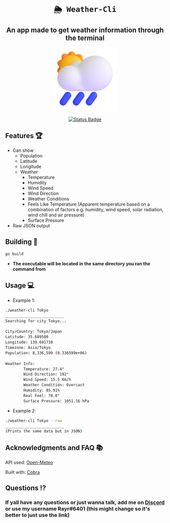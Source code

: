 <div align="center">
  
# `🌦 Weather-Cli`
## **An app made to get weather information through the terminal**

<p align="center">
  <img width=40% height=40% src="https://github.com/Rayrsn/Weather-Cli/raw/main/cloud.gif?raw=true" alt="cloud">
</p>

[![Status Badge](https://github.com/Rayrsn/Weather-Cli/actions/workflows/build.yml/badge.svg?branch=main)](https://github.com/Rayrsn/Weather-Cli/actions/workflows/build.yml)

</div>

## Features 🏆
* Can show 
  * Population 
  * Latitude
  * Longitude
  * Weather
    * Temperature
    * Humidity
    * Wind Speed
    * Wind Direction
    * Weather Conditions
    * Feels Like Temperature (Apparent temperature based on a combination of factors e.g. humidity, wind speed, solar radiation, wind chill and air pressure)
    * Surface Pressure
* Raw JSON output


## Building 🔨
```bash
go build
```
* **The executable will be located in the same directory you ran the command from**

## Usage 💻
* Example 1:
```bash
./weather-cli Tokyo
__________________________
Searching for city Tokyo...

City/Country: Tokyo/Japan
Latitude: 35.689500
Longitude: 139.691710
Timezone: Asia/Tokyo
Population: 8,336,599 (8.336599e+06)

Weather Info:
        Temperature: 27.4°
        Wind Direction: 192°
        Wind Speed: 15.5 Km/h
        Weather Condition: Overcast
        Humidity: 85.91%
        Real Feel: 78.0°
        Surface Pressure: 1051.16 hPa

```
* Example 2:
```bash
./weather-cli Tokyo --raw
__________________________
(Prints the same data but in JSON)
```

## Acknowledgments and FAQ 📚
API used: [Open-Meteo](https://open-meteo.com/)

Built with: [Cobra](https://github.com/spf13/cobra)

## Questions ⁉️
### If yall have any questions or just wanna talk, add me on [Discord](https://rayr.ml/LinkInBio) or use my username Rayr#6401 (this might change so it's better to just use the link)
